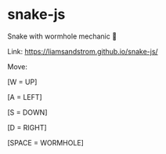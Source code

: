 # snake-js
Snake with wormhole mechanic 🐍

Link: https://liamsandstrom.github.io/snake-js/

Move:

[W = UP]

[A = LEFT]

[S = DOWN]

[D = RIGHT]

[SPACE = WORMHOLE]


